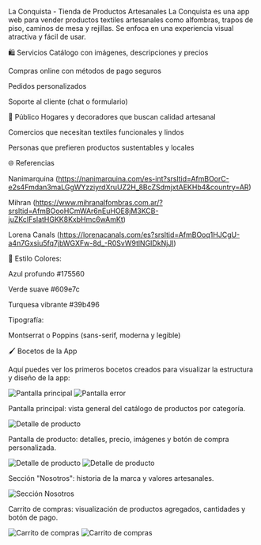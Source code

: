 La Conquista - Tienda de Productos Artesanales
La Conquista es una app web para vender productos textiles artesanales como alfombras, trapos de piso, caminos de mesa y rejillas. Se enfoca en una experiencia visual atractiva y fácil de usar.

🛍️ Servicios
Catálogo con imágenes, descripciones y precios

Compras online con métodos de pago seguros

Pedidos personalizados

Soporte al cliente (chat o formulario)

👤 Público
Hogares y decoradores que buscan calidad artesanal

Comercios que necesitan textiles funcionales y lindos

Personas que prefieren productos sustentables y locales

🌐 Referencias

Nanimarquina (https://nanimarquina.com/es-int?srsltid=AfmBOorC-e2s4Fmdan3maLGgWYzziyrdXruUZ2H_8BcZSdmjxtAEKHb4&country=AR)

Mihran (https://www.mihranalfombras.com.ar/?srsltid=AfmBOooHCmWAr6nEuHOE8jM3KCB-juZKcIFslatHGKK8KxbHmc6wAmKt)

Lorena Canals (https://lorenacanals.com/es?srsltid=AfmBOoq1HJCgU-a4n7Gxsiu5fq7jbWGXFw-8d_-R0SvW9tlNGIDkNjJl)

🎨 Estilo
Colores:

Azul profundo #175560

Verde suave #609e7c

Turquesa vibrante #39b496

Tipografía:

Montserrat o Poppins (sans-serif, moderna y legible)

🖌️ Bocetos de la App

Aquí puedes ver los primeros bocetos creados para visualizar la estructura y diseño de la app:

![Pantalla principal](bocetoapp/bocetoPantallaCarga.jpeg)
![Pantalla error](bocetoapp/bocetoPantallaError.jpeg)

Pantalla principal: vista general del catálogo de productos por categoría.

![Detalle de producto](bocetoapp/bocetoInicio.jpeg)

Pantalla de producto: detalles, precio, imágenes y botón de compra personalizada.

![Detalle de producto](bocetoApp/bocetoProductos.jpeg)
![Detalle de producto](bocetoApp/bocetoInfoProductos.jpeg)

Sección "Nosotros": historia de la marca y valores artesanales.

![Sección Nosotros](bocetoApp/bocetoNosotros.jpeg)

Carrito de compras: visualización de productos agregados, cantidades y botón de pago.

![Carrito de compras](bocetoApp/bocetoCarrito.jpeg)
![Carrito de compras](bocetoApp/bocetoConfirmacionCompra.jpeg)


